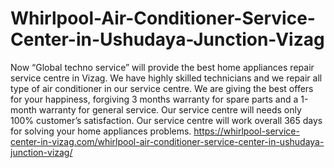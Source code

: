 # Whirlpool-Air-Conditioner-Service-Center-in-Ushudaya-Junction-Vizag
Now “Global techno service” will provide the best home appliances repair service centre in Vizag. We have highly skilled technicians and we repair all type of air conditioner in our service centre. We are giving the best offers for your happiness, forgiving 3 months warranty for spare parts and a 1-month warranty for general service. Our service centre will needs only 100% customer’s satisfaction. Our service centre will work overall 365 days for solving your home appliances problems.  https://whirlpool-service-center-in-vizag.com/whirlpool-air-conditioner-service-center-in-ushudaya-junction-vizag/

